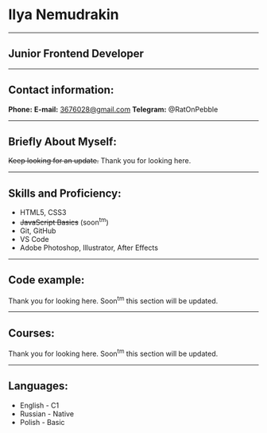 # Ilya Nemudrakin

---

## Junior Frontend Developer

---

## Contact information:

**Phone:**
**E-mail:** 3676028@gmail.com
**Telegram:** @RatOnPebble

---

## Briefly About Myself:

~~Keep looking for an update.~~  Thank you for looking here.

---

## Skills and Proficiency:
- HTML5, CSS3
- ~~JavaScript Basics~~ (soon<sup>tm</sup>)
- Git, GitHub
- VS Code
- Adobe Photoshop, Illustrator, After Effects

---

## Code example:

Thank you for looking here. Soon<sup>tm</sup> this section will be updated.

---

## Courses:

Thank you for looking here. Soon<sup>tm</sup> this section will be updated.

---

## Languages:

- English - C1
- Russian - Native
- Polish - Basic